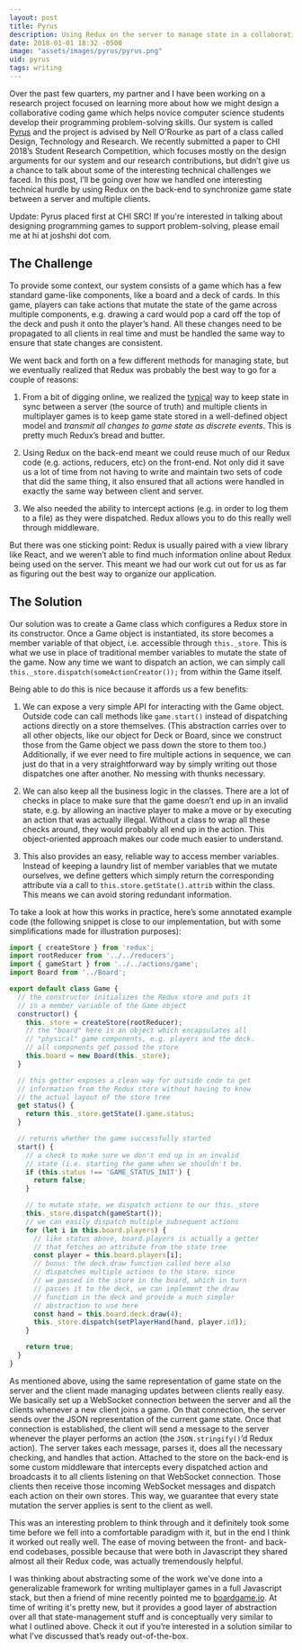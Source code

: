 ```yaml
---
layout: post
title: Pyrus
description: Using Redux on the server to manage state in a collaborative game to support problem-solving
date: 2018-01-01 18:32 -0500
image: "assets/images/pyrus/pyrus.png"
uid: pyrus
tags: writing
---
```

Over the past few quarters, my partner and I have been working on a research project focused on learning more about how we might design a collaborative coding game which helps novice computer science students develop their programming problem-solving skills. Our system is called [Pyrus](https://en.wikipedia.org/wiki/Pear) and the project is advised by Nell O'Rourke as part of a class called Design, Technology and Research. We recently submitted a paper to CHI 2018’s Student Research Competition, which focuses mostly on the design arguments for our system and our research contributions, but didn’t give us a chance to talk about some of the interesting technical challenges we faced. In this post, I’ll be going over how we handled one interesting technical hurdle by using Redux on the back-end to synchronize game state between a server and multiple clients.

Update: Pyrus placed first at CHI SRC! If you're interested in talking about designing programming games to support problem-solving, please email me at hi at joshshi dot com.

## The Challenge
To provide some context, our system consists of a game which has a few standard game-like components, like a board and a deck of cards. In this game, players can take actions that mutate the state of the game across multiple components, e.g. drawing a card would pop a card off the top of the deck and push it onto the player’s hand. All these changes need to be propagated to all clients in real time and must be handled the same way to ensure that state changes are consistent.

We went back and forth on a few different methods for managing state, but we eventually realized that Redux was probably the best way to go for a couple of reasons:

1. From a bit of digging online, we realized the [typical](https://gamedev.stackexchange.com/questions/28820/how-do-i-sync-multiplayer-game-state-more-efficiently-than-full-state-updates) way to keep state in sync between a server (the source of truth) and multiple clients in multiplayer games is to keep game state stored in a well-defined object model and *transmit all changes to game state as discrete events*. This is pretty much Redux’s bread and butter.

2. Using Redux on the back-end meant we could reuse much of our Redux code (e.g. actions, reducers, etc) on the front-end. Not only did it save us a lot of time from not having to write and maintain two sets of code that did the same thing, it also ensured that all actions were handled in exactly the same way between client and server.

3. We also needed the ability to intercept actions (e.g. in order to log them to a file) as they were dispatched. Redux allows you to do this really well through middleware.

But there was one sticking point: Redux is usually paired with a view library like React, and we weren’t able to find much information online about Redux being used on the server. This meant we had our work cut out for us as far as figuring out the best way to organize our application.

## The Solution
Our solution was to create a Game class which configures a Redux store in its constructor. Once a Game object is instantiated, its store becomes a member variable of that object, i.e. accessible through `this._store`. This is what we use in place of traditional member variables to mutate the state of the game. Now any time we want to dispatch an action, we can simply call `this._store.dispatch(someActionCreator());` from within the Game itself.

Being able to do this is nice because it affords us a few benefits:

1. We can expose a very simple API for interacting with the Game object. Outside code can call methods like `game.start()` instead of dispatching actions directly on a store themselves. (This abstraction carries over to all other objects, like our object for Deck or Board, since we construct those from the Game object we pass down the store to them too.) Additionally, if we ever need to fire multiple actions in sequence, we can just do that in a very straightforward way by simply writing out those dispatches one after another. No messing with thunks necessary.

2. We can also keep all the business logic in the classes. There are a lot of checks in place to make sure that the game doesn’t end up in an invalid state, e.g. by allowing an inactive player to make a move or by executing an action that was actually illegal. Without a class to wrap all these checks around, they would probably all end up in the action. This object-oriented approach makes our code much easier to understand.

3. This also provides an easy, reliable way to access member variables. Instead of keeping a laundry list of member variables that we mutate ourselves, we define getters which simply return the corresponding attribute via a call to  `this.store.getState().attrib` within the class. This means we can avoid storing redundant information.

To take a look at how this works in practice, here’s some annotated example code (the following snippet is close to our implementation, but with some simplifications made for illustration purposes):

```js
import { createStore } from 'redux';
import rootReducer from '../../reducers';
import { gameStart } from '../../actions/game';
import Board from '../Board';

export default class Game {
  // the constructor initializes the Redux store and puts it
  // in a member variable of the Game object
  constructor() {
    this._store = createStore(rootReducer);
    // the "board" here is an object which encapsulates all
    // "physical" game components, e.g. players and the deck.
    // all components get passed the store
    this.board = new Board(this._store);
  }

  // this getter exposes a clean way for outside code to get
  // information from the Redux store without having to know
  // the actual layout of the store tree
  get status() {
    return this._store.getState().game.status;
  }

  // returns whether the game successfully started
  start() {
    // a check to make sure we don't end up in an invalid
    // state (i.e. starting the game when we shouldn't be.
    if (this.status !== 'GAME_STATUS_INIT') {
      return false;
    }

    // to mutate state, we dispatch actions to our this._store
    this._store.dispatch(gameStart());
    // we can easily dispatch multiple subsequent actions
    for (let i in this.board.players) {
      // like status above, board.players is actually a getter
      // that fetches an attribute from the state tree
      const player = this.board.players[i];
      // bonus: the deck.draw function called here also
      // dispatches multiple actions to the store. since
      // we passed in the store in the board, which in turn
      // passes it to the deck, we can implement the draw
      // function in the deck and provide a much simpler
      // abstraction to use here
      const hand = this.board.deck.draw(4);
      this._store.dispatch(setPlayerHand(hand, player.id));
    }

    return true;
  }
}
```

As mentioned above, using the same representation of game state on the server and the client made managing updates between clients really easy. We basically set up a WebSocket connection between the server and all the clients whenever a new client joins a game. On that connection, the server sends over the JSON representation of the current game state. Once that connection is established, the client will send a message to the server whenever the player performs an action (the `JSON.stringify()`’d Redux action). The server takes each message, parses it, does all the necessary checking, and handles that action. Attached to the store on the back-end is some custom middleware that intercepts every dispatched action and broadcasts it to all clients listening on that WebSocket connection. Those clients then receive those incoming WebSocket messages and dispatch each action on their own stores. This way, we guarantee that every state mutation the server applies is sent to the client as well.

This was an interesting problem to think through and it definitely took some time before we fell into a comfortable paradigm with it, but in the end I think it worked out really well. The ease of moving between the front- and back-end codebases, possible because that were both in Javascript they shared almost all their Redux code, was actually tremendously helpful.

I was thinking about abstracting some of the work we've done into a generalizable framework for writing multiplayer games in a full Javascript stack, but then a friend of mine recently pointed me to [boardgame.io](https://github.com/google/boardgame.io). At time of writing it's pretty new, but it provides a good layer of abstraction over all that state-management stuff and is conceptually very similar to what I outlined above. Check it out if you’re interested in a solution similar to what I’ve discussed that’s ready out-of-the-box.